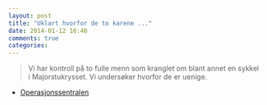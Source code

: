 ```yaml
---
layout: post
title: "Uklart hvorfor de to karene ..."
date: 2014-01-12 16:48
comments: true
categories: 
---
```


> Vi har kontroll på to fulle menn som kranglet om blant annet en sykkel i Majorstukrysset. Vi undersøker hvorfor de er uenige.
- [Operasjonssentralen](https://twitter.com/oslopolitiops/status/422530507847397377)
